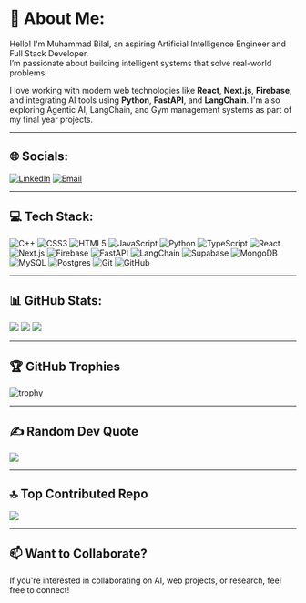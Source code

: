 # 💫 About Me:
Hello! I'm Muhammad Bilal, an aspiring Artificial Intelligence Engineer and Full Stack Developer.  
I’m passionate about building intelligent systems that solve real-world problems.

I love working with modern web technologies like **React**, **Next.js**, **Firebase**, and integrating AI tools using **Python**, **FastAPI**, and **LangChain**. I'm also exploring Agentic AI, LangChain, and Gym management systems as part of my final year projects.

---

## 🌐 Socials:
[![LinkedIn](https://img.shields.io/badge/LinkedIn-blue?style=for-the-badge&logo=linkedin&logoColor=white)](https://www.linkedin.com/in/bilal-khan-350289306/) 
[![Email](https://img.shields.io/badge/Email-D14836?style=for-the-badge&logo=gmail&logoColor=white)](mailto:bilalkhan243569@gmail.com)

---

## 💻 Tech Stack:
![C++](https://img.shields.io/badge/C++-00599C?style=for-the-badge&logo=cplusplus&logoColor=white)
![CSS3](https://img.shields.io/badge/CSS3-1572B6?style=for-the-badge&logo=css3&logoColor=white)
![HTML5](https://img.shields.io/badge/HTML5-E34F26?style=for-the-badge&logo=html5&logoColor=white)
![JavaScript](https://img.shields.io/badge/JavaScript-F7DF1E?style=for-the-badge&logo=javascript&logoColor=black)
![Python](https://img.shields.io/badge/Python-3776AB?style=for-the-badge&logo=python&logoColor=white)
![TypeScript](https://img.shields.io/badge/TypeScript-007ACC?style=for-the-badge&logo=typescript&logoColor=white)
![React](https://img.shields.io/badge/React-20232A?style=for-the-badge&logo=react&logoColor=61DAFB)
![Next.js](https://img.shields.io/badge/Next.js-000000?style=for-the-badge&logo=nextdotjs&logoColor=white)
![Firebase](https://img.shields.io/badge/Firebase-FFCA28?style=for-the-badge&logo=firebase&logoColor=black)
![FastAPI](https://img.shields.io/badge/FastAPI-009688?style=for-the-badge&logo=fastapi&logoColor=white)
![LangChain](https://img.shields.io/badge/LangChain-000000?style=for-the-badge&logo=langchain&logoColor=white)
![Supabase](https://img.shields.io/badge/Supabase-3ECF8E?style=for-the-badge&logo=supabase&logoColor=white)
![MongoDB](https://img.shields.io/badge/MongoDB-47A248?style=for-the-badge&logo=mongodb&logoColor=white)
![MySQL](https://img.shields.io/badge/MySQL-4479A1?style=for-the-badge&logo=mysql&logoColor=white)
![Postgres](https://img.shields.io/badge/PostgreSQL-4169E1?style=for-the-badge&logo=postgresql&logoColor=white)
![Git](https://img.shields.io/badge/Git-F05032?style=for-the-badge&logo=git&logoColor=white)
![GitHub](https://img.shields.io/badge/GitHub-181717?style=for-the-badge&logo=github&logoColor=white)

---

## 📊 GitHub Stats:
![](https://dev-learning-platform-jade.vercel.app/api?username=Bilal243569&theme=react&hide_border=false&include_all_commits=true&count_private=true)
![](https://github-readme-streak-stats.herokuapp.com/?user=Bilal243569&theme=react&hide_border=false)
![](https://github-readme-stats.vercel.app/api/top-langs/?username=Bilal243569&theme=react&hide_border=false&layout=compact)

---

## 🏆 GitHub Trophies
![trophy](https://github-profile-trophy.vercel.app/?username=Bilal243569&theme=onestar&margin-w=15)

---

## ✍️ Random Dev Quote
![](https://quotes-github-readme.vercel.app/api?type=horizontal&theme=tokyonight)

---

## 🔝 Top Contributed Repo
![]([https://dev-learning-platform-jade.vercel.app/]api?username=your-github-username&limit=5&theme=tokyonight)

---

## 📫 Want to Collaborate?
If you're interested in collaborating on AI, web projects, or research, feel free to connect!




